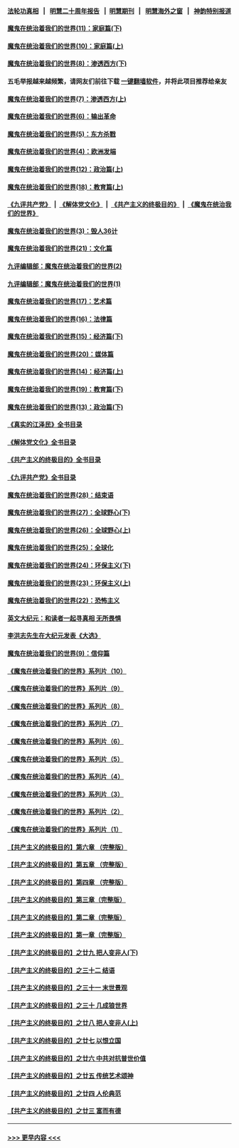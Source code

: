 #### [法轮功真相](https://github.com/gfw-breaker/truth/blob/master/README.md?t=0) &nbsp;&nbsp;|&nbsp;&nbsp; [明慧二十周年报告](https://github.com/gfw-breaker/mh-reports/blob/master/README.md?t=0) &nbsp;&nbsp;|&nbsp;&nbsp;[明慧期刊](https://github.com/gfw-breaker/mh-qikan) &nbsp;&nbsp;|&nbsp;&nbsp; [明慧海外之窗](https://github.com/gfw-breaker/mh-news/blob/master/README.md?t=0) &nbsp;&nbsp;|&nbsp;&nbsp; [神韵特别报道](https://github.com/gfw-breaker/mh-news/blob/master/shenyun.md?t=0)
#### [魔鬼在统治着我们的世界(11)：家庭篇(下)](../pages/nsc422/n10440961.md?t=11200801) 
#### [魔鬼在统治着我们的世界(10)：家庭篇(上)](../pages/nsc422/n10435448.md?t=11200801) 
#### [魔鬼在统治着我们的世界(8)：渗透西方(下)](../pages/nsc422/n10429603.md?t=11200801) 
#### 五毛举报越来越频繁，请网友们前往下载 [一键翻墙软件](https://github.com/gfw-breaker/ssr-accounts)，并将此项目推荐给亲友
#### [魔鬼在统治着我们的世界(7)：渗透西方(上)](../pages/nsc422/n10426013.md?t=11200801) 
#### [魔鬼在统治着我们的世界(6)：输出革命](../pages/nsc422/n10421536.md?t=11200801) 
#### [魔鬼在统治着我们的世界(5)：东方杀戮](../pages/nsc422/n10417707.md?t=11200801) 
#### [魔鬼在统治着我们的世界(4)：欧洲发端](../pages/nsc422/n10414890.md?t=11200801) 
#### [魔鬼在统治着我们的世界(12)：政治篇(上)](../pages/nsc422/n10444576.md?t=11200801) 
#### [魔鬼在统治着我们的世界(18)：教育篇(上)](../pages/nsc422/n10526970.md?t=11200801) 
#### [《九评共产党》](https://github.com/begood0513/9ping.md/blob/master/README.md) &nbsp;|&nbsp; [《解体党文化》](../../../../jtdwh.md/blob/master/README.md)  &nbsp;|&nbsp; [《共产主义的终极目的》](../../../../gczydzjmd.md/blob/master/README.md) &nbsp;|&nbsp; [《魔鬼在统治我们的世界》](../../../../mgztzwmdsj.md/blob/master/README.md) 
#### [魔鬼在统治着我们的世界(3)：毁人36计](../pages/nsc422/n10411583.md?t=11200801) 
#### [魔鬼在统治着我们的世界(21)：文化篇](../pages/nsc422/n10597706.md?t=11200801) 
#### [九评编辑部：魔鬼在统治着我们的世界(2)](../pages/nsc422/n10410036.md?t=11200801) 
#### [九评编辑部：魔鬼在统治着我们的世界(1)](../pages/nsc422/n10406825.md?t=11200801) 
#### [魔鬼在统治着我们的世界(17)：艺术篇](../pages/nsc422/n10499093.md?t=11200801) 
#### [魔鬼在统治着我们的世界(16)：法律篇](../pages/nsc422/n10485969.md?t=11200801) 
#### [魔鬼在统治着我们的世界(15)：经济篇(下)](../pages/nsc422/n10469975.md?t=11200801) 
#### [魔鬼在统治着我们的世界(20)：媒体篇](../pages/nsc422/n10586579.md?t=11200801) 
#### [魔鬼在统治着我们的世界(14)：经济篇(上)](../pages/nsc422/n10457370.md?t=11200801) 
#### [魔鬼在统治着我们的世界(19)：教育篇(下)](../pages/nsc422/n10564808.md?t=11200801) 
#### [魔鬼在统治着我们的世界(13)：政治篇(下)](../pages/nsc422/n10448270.md?t=11200801) 
#### [《真实的江泽民》全书目录](../pages/nsc422/n13721399.md?t=11200801) 
#### [《解体党文化》全书目录](../pages/nsc422/n13721157.md?t=11200801) 
#### [《共产主义的终极目的》全书目录](../pages/nsc422/n13721048.md?t=11200801) 
#### [《九评共产党》全书目录](../pages/nsc422/n13708085.md?t=11200801) 
#### [魔鬼在统治着我们的世界(28)：结束语](../pages/nsc422/n10936246.md?t=11200801) 
#### [魔鬼在统治着我们的世界(27)：全球野心(下)](../pages/nsc422/n10928319.md?t=11200801) 
#### [魔鬼在统治着我们的世界(26)：全球野心(上)](../pages/nsc422/n10900318.md?t=11200801) 
#### [魔鬼在统治着我们的世界(25)：全球化](../pages/nsc422/n10788205.md?t=11200801) 
#### [魔鬼在统治着我们的世界(24)：环保主义(下)](../pages/nsc422/n10695307.md?t=11200801) 
#### [魔鬼在统治着我们的世界(23)：环保主义(上)](../pages/nsc422/n10688613.md?t=11200801) 
#### [魔鬼在统治着我们的世界(22)：恐怖主义](../pages/nsc422/n10614727.md?t=11200801) 
#### [英文大纪元：和读者一起寻真相 无所畏惧](../pages/nsc422/n12542027.md?t=11200801) 
#### [李洪志先生在大纪元发表《大选》](../pages/nsc422/n12534746.md?t=11200801) 
#### [魔鬼在统治着我们的世界(9)：信仰篇](../pages/nsc422/n10432159.md?t=11200801) 
#### [《魔鬼在统治着我们的世界》系列片（10）](../pages/nsc422/n12292670.md?t=11200801) 
#### [《魔鬼在统治着我们的世界》系列片（9）](../pages/nsc422/n12290859.md?t=11200801) 
#### [《魔鬼在统治着我们的世界》系列片（8）](../pages/nsc422/n12287445.md?t=11200801) 
#### [《魔鬼在统治着我们的世界》系列片（7）](../pages/nsc422/n12283425.md?t=11200801) 
#### [《魔鬼在统治着我们的世界》系列片（6）](../pages/nsc422/n12282314.md?t=11200801) 
#### [《魔鬼在统治着我们的世界》系列片（5）](../pages/nsc422/n12281419.md?t=11200801) 
#### [《魔鬼在统治着我们的世界》系列片（4）](../pages/nsc422/n12274024.md?t=11200801) 
#### [《魔鬼在统治着我们的世界》系列片（3）](../pages/nsc422/n12271322.md?t=11200801) 
#### [《魔鬼在统治着我们的世界》系列片（2）](../pages/nsc422/n12269049.md?t=11200801) 
#### [《魔鬼在统治着我们的世界》系列片（1）](../pages/nsc422/n12267575.md?t=11200801) 
#### [【共产主义的终极目的】第六章 （完整版）](../pages/nsc422/n11428913.md?t=11200801) 
#### [【共产主义的终极目的】第五章 （完整版）](../pages/nsc422/n11428912.md?t=11200801) 
#### [【共产主义的终极目的】第四章 （完整版）](../pages/nsc422/n11428907.md?t=11200801) 
#### [【共产主义的终极目的】第三章（完整版）](../pages/nsc422/n11428848.md?t=11200801) 
#### [【共产主义的终极目的】第二章（完整版）](../pages/nsc422/n11428831.md?t=11200801) 
#### [【共产主义的终极目的】第一章（完整版）](../pages/nsc422/n11417651.md?t=11200801) 
#### [【共产主义的终极目的】之廿九 把人变非人(下)](../pages/nsc422/n11344140.md?t=11200801) 
#### [【共产主义的终极目的】之三十二 结语](../pages/nsc422/n11360535.md?t=11200801) 
#### [【共产主义的终极目的】之三十一 末世景观](../pages/nsc422/n11351129.md?t=11200801) 
#### [【共产主义的终极目的】之三十 几成狼世界](../pages/nsc422/n11348280.md?t=11200801) 
#### [【共产主义的终极目的】之廿八 把人变非人(上)](../pages/nsc422/n11340492.md?t=11200801) 
#### [【共产主义的终极目的】之廿七 以恨立国](../pages/nsc422/n11336944.md?t=11200801) 
#### [【共产主义的终极目的】之廿六 中共对抗普世价值](../pages/nsc422/n11324785.md?t=11200801) 
#### [【共产主义的终极目的】之廿五 传统艺术颂神](../pages/nsc422/n11296396.md?t=11200801) 
#### [【共产主义的终极目的】之廿四 人伦典范](../pages/nsc422/n11296397.md?t=11200801) 
#### [【共产主义的终极目的】之廿三 富而有德](../pages/nsc422/n11283598.md?t=11200801) 

----
#### [ >>> 更早内容 <<< ](../indexes/nsc422-earlier.md)

